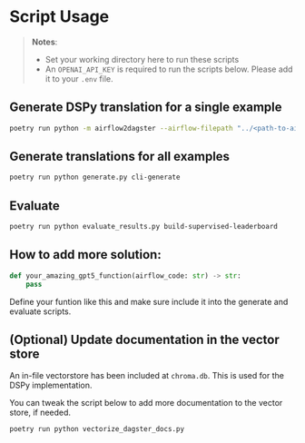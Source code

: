 # Script Usage

> **Notes**:
> - Set your working directory here to run these scripts
> - An `OPENAI_API_KEY` is required to run the scripts below.
Please add it to your `.env` file.

## Generate DSPy translation for a single example
```sh
poetry run python -m airflow2dagster --airflow-filepath "../<path-to-airflow-file>"
```


## Generate translations for all examples
```sh
poetry run python generate.py cli-generate
```


## Evaluate
```sh
poetry run python evaluate_results.py build-supervised-leaderboard
```


## How to add more solution:
```py
def your_amazing_gpt5_function(airflow_code: str) -> str:
    pass
```

Define your funtion like this and make sure include it into the generate and evaluate scripts.


## (Optional) Update documentation in the vector store
An in-file vectorstore has been included at `chroma.db`. This is used for the DSPy implementation.

You can tweak the script below to add more documentation to the vector store, if needed.

```sh
poetry run python vectorize_dagster_docs.py
```
